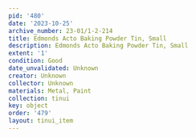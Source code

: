 ```yaml
---
pid: '480'
date: '2023-10-25'
archive_number: 23-01/1-2-214
title: Edmonds Acto Baking Powder Tin, Small
description: Edmonds Acto Baking Powder Tin, Small
extent: '1'
condition: Good
date_unvalidated: Unknown
creator: Unknown
collector: Unknown
materials: Metal, Paint
collection: tinui
key: object
order: '479'
layout: tinui_item
---
```

